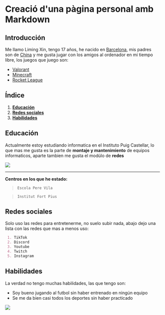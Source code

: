 # Creació d'una pàgina personal amb Markdown

## Introducción
Me llamo Liming Xin, tengo 17 años, he nacido en [Barcelona](https://www.google.com/maps/place/Barcelona/@41.3925504,1.9753808,11z/data=!3m1!4b1!4m6!3m5!1s0x12a49816718e30e5:0x44b0fb3d4f47660a!8m2!3d41.3873974!4d2.168568!16zL20vMDFmNjI?entry=ttu), mis padres son de [China](https://www.google.es/maps/place/Xina/@33.8819405,82.8472759,4z/data=!3m1!4b1!4m6!3m5!1s0x31508e64e5c642c1:0x951daa7c349f366f!8m2!3d35.86166!4d104.195397!16zL20vMGQwNXcz?entry=ttu)  y me gusta jugar con los amigos al ordenador en mi tiempo libre, los juegos que juego son:
 - [Valorant](https://playvalorant.com/es-es/?gad=1&gclid=EAIaIQobChMImJLP_MS2gQMV4oRoCR3ZZQxSEAAYASAAEgJT0fD_BwE&gclsrc=aw.ds)
 - [Minecraft](https://www.minecraft.net/es-es)
 - [Rocket League](https://www.rocketleague.com/es-es/)

## Índice
1. __[Educación](https://github.com/L1mX1n/Pagina#educaci%C3%B3n)__
2. __[Redes sociales](https://github.com/L1mX1n/Pagina#redes-sociales)__
3. __[Habilidades](https://github.com/L1mX1n/Pagina#habilidades)__

## Educación
Actualmente estoy estudiando informatica en el Instituto Puig Castellar, lo que mas me gusta es la parte de **montaje y mantenimiento** de equipos informaticos, aparte tambien me gusta el modúlo de **redes**

![](https://www.ticarte.com/sites/su/styles/large/public/users/7/teaser/montaje_mantenimiento_equipo.jpg?itok=DM6OPyK-)

----------------------------------------------------
**Centros en los que he estado:**
 > `Escola Pere Vila`

 > `Institut Fort Pius`

## Redes sociales
Solo uso las redes para entretenerme, no suelo subir nada, abajo dejo una lista con las redes que mas a menos uso:
```markdown
 1. TikTok
 2. Discord
 3. Youtube
 4. Twitch
 5. Instagram
```

## Habilidades
La verdad no tengo muchas habilidades, las que tengo son:
- Soy bueno jugando al futbol sin haber entrenado en ningún equipo
- Se me da bien casi todos los deportes sin haber practicado


![](https://s.france24.com/media/display/6aca8d1a-7783-11ea-9cf2-005056bf87d6/w:1280/p:16x9/WEB%2005ABR%20DEPORTES%20PORTADA%20FOTO.jpg)
